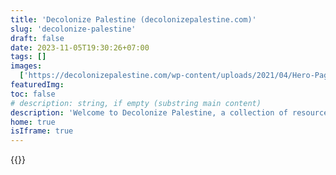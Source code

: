 ```yaml
---
title: 'Decolonize Palestine (decolonizepalestine.com)'
slug: 'decolonize-palestine'
draft: false
date: 2023-11-05T19:30:26+07:00
tags: []
images:
  ['https://decolonizepalestine.com/wp-content/uploads/2021/04/Hero-Page_Mobile-scaled.jpg.webp']
featuredImg:
toc: false
# description: string, if empty (substring main content)
description: 'Welcome to Decolonize Palestine, a collection of resources for organizers and anyone who wants to learn more about Palestine.'
home: true
isIframe: true
---
```


{{<iframe-fullscreen src="https://decolonizepalestine.com/" title="Decolonize Palestine">}}
